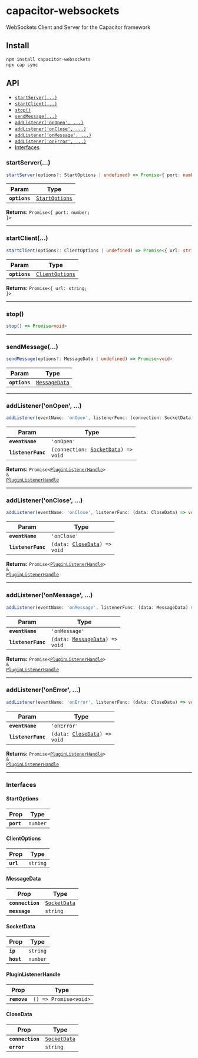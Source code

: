 # capacitor-websockets

WebSockets Client and Server for the Capacitor framework

## Install

```bash
npm install capacitor-websockets
npx cap sync
```

## API

<docgen-index>

* [`startServer(...)`](#startserver)
* [`startClient(...)`](#startclient)
* [`stop()`](#stop)
* [`sendMessage(...)`](#sendmessage)
* [`addListener('onOpen', ...)`](#addlisteneronopen)
* [`addListener('onClose', ...)`](#addlisteneronclose)
* [`addListener('onMessage', ...)`](#addlisteneronmessage)
* [`addListener('onError', ...)`](#addlisteneronerror)
* [Interfaces](#interfaces)

</docgen-index>

<docgen-api>
<!--Update the source file JSDoc comments and rerun docgen to update the docs below-->

### startServer(...)

```typescript
startServer(options?: StartOptions | undefined) => Promise<{ port: number; }>
```

| Param         | Type                                                  |
| ------------- | ----------------------------------------------------- |
| **`options`** | <code><a href="#startoptions">StartOptions</a></code> |

**Returns:** <code>Promise&lt;{ port: number; }&gt;</code>

--------------------


### startClient(...)

```typescript
startClient(options?: ClientOptions | undefined) => Promise<{ url: string; }>
```

| Param         | Type                                                    |
| ------------- | ------------------------------------------------------- |
| **`options`** | <code><a href="#clientoptions">ClientOptions</a></code> |

**Returns:** <code>Promise&lt;{ url: string; }&gt;</code>

--------------------


### stop()

```typescript
stop() => Promise<void>
```

--------------------


### sendMessage(...)

```typescript
sendMessage(options?: MessageData | undefined) => Promise<void>
```

| Param         | Type                                                |
| ------------- | --------------------------------------------------- |
| **`options`** | <code><a href="#messagedata">MessageData</a></code> |

--------------------


### addListener('onOpen', ...)

```typescript
addListener(eventName: 'onOpen', listenerFunc: (connection: SocketData) => void) => Promise<PluginListenerHandle> & PluginListenerHandle
```

| Param              | Type                                                                       |
| ------------------ | -------------------------------------------------------------------------- |
| **`eventName`**    | <code>'onOpen'</code>                                                      |
| **`listenerFunc`** | <code>(connection: <a href="#socketdata">SocketData</a>) =&gt; void</code> |

**Returns:** <code>Promise&lt;<a href="#pluginlistenerhandle">PluginListenerHandle</a>&gt; & <a href="#pluginlistenerhandle">PluginListenerHandle</a></code>

--------------------


### addListener('onClose', ...)

```typescript
addListener(eventName: 'onClose', listenerFunc: (data: CloseData) => void) => Promise<PluginListenerHandle> & PluginListenerHandle
```

| Param              | Type                                                               |
| ------------------ | ------------------------------------------------------------------ |
| **`eventName`**    | <code>'onClose'</code>                                             |
| **`listenerFunc`** | <code>(data: <a href="#closedata">CloseData</a>) =&gt; void</code> |

**Returns:** <code>Promise&lt;<a href="#pluginlistenerhandle">PluginListenerHandle</a>&gt; & <a href="#pluginlistenerhandle">PluginListenerHandle</a></code>

--------------------


### addListener('onMessage', ...)

```typescript
addListener(eventName: 'onMessage', listenerFunc: (data: MessageData) => void) => Promise<PluginListenerHandle> & PluginListenerHandle
```

| Param              | Type                                                                   |
| ------------------ | ---------------------------------------------------------------------- |
| **`eventName`**    | <code>'onMessage'</code>                                               |
| **`listenerFunc`** | <code>(data: <a href="#messagedata">MessageData</a>) =&gt; void</code> |

**Returns:** <code>Promise&lt;<a href="#pluginlistenerhandle">PluginListenerHandle</a>&gt; & <a href="#pluginlistenerhandle">PluginListenerHandle</a></code>

--------------------


### addListener('onError', ...)

```typescript
addListener(eventName: 'onError', listenerFunc: (data: CloseData) => void) => Promise<PluginListenerHandle> & PluginListenerHandle
```

| Param              | Type                                                               |
| ------------------ | ------------------------------------------------------------------ |
| **`eventName`**    | <code>'onError'</code>                                             |
| **`listenerFunc`** | <code>(data: <a href="#closedata">CloseData</a>) =&gt; void</code> |

**Returns:** <code>Promise&lt;<a href="#pluginlistenerhandle">PluginListenerHandle</a>&gt; & <a href="#pluginlistenerhandle">PluginListenerHandle</a></code>

--------------------


### Interfaces


#### StartOptions

| Prop       | Type                |
| ---------- | ------------------- |
| **`port`** | <code>number</code> |


#### ClientOptions

| Prop      | Type                |
| --------- | ------------------- |
| **`url`** | <code>string</code> |


#### MessageData

| Prop             | Type                                              |
| ---------------- | ------------------------------------------------- |
| **`connection`** | <code><a href="#socketdata">SocketData</a></code> |
| **`message`**    | <code>string</code>                               |


#### SocketData

| Prop       | Type                |
| ---------- | ------------------- |
| **`ip`**   | <code>string</code> |
| **`host`** | <code>number</code> |


#### PluginListenerHandle

| Prop         | Type                                      |
| ------------ | ----------------------------------------- |
| **`remove`** | <code>() =&gt; Promise&lt;void&gt;</code> |


#### CloseData

| Prop             | Type                                              |
| ---------------- | ------------------------------------------------- |
| **`connection`** | <code><a href="#socketdata">SocketData</a></code> |
| **`error`**      | <code>string</code>                               |

</docgen-api>
